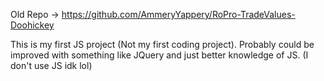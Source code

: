 Old Repo -> https://github.com/AmmeryYappery/RoPro-TradeValues-Doohickey

This is my first JS project (Not my first coding project). Probably could be improved with something like JQuery and just better knowledge of JS. (I don't use JS idk lol)
